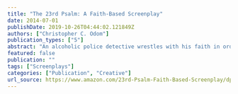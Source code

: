 ```yaml
---
title: "The 23rd Psalm: A Faith-Based Screenplay"
date: 2014-07-01
publishDate: 2019-10-26T04:44:02.121849Z
authors: ["Christopher C. Odom"]
publication_types: ["5"]
abstract: "An alcoholic police detective wrestles with his faith in order to solve the murder of a transformed prostitute. Set amongst the urban decay and unfettered angst of Los Angeles, Police Detective John Smith battles alcoholism and cynicism. Going about his daily routine, initially John remains complacent over a seemingly ordinary prostitute murder.  But when John's intuition awakens, he experiences revealing visions about the victim and her murder. John must conquer his vices and overcome his skepticism to embrace intuition, question the unusual suspects, and allow his visions to illuminate the truth. A smartly written, modern day, faith-based screenplay with a \"surprise\" ending, THE 23RD PSALM ushers in a new generation of urban transcendental cinema.  Blending the structure and character relationships of Akira Kurosawa's RASHÔMON and Orson Welles CITIZEN KANE, THE 23RD PSALM is an evolved exegesis of the human psyche and the nature of man."
featured: false
publication: ""
tags: ["Screenplays"]
categories: ["Publication", "Creative"]
url_source: https://www.amazon.com/23rd-Psalm-Faith-Based-Screenplay/dp/1438202830/ref=tmm_pap_swatch_0?_encoding=UTF8&qid=&sr=
---
```

